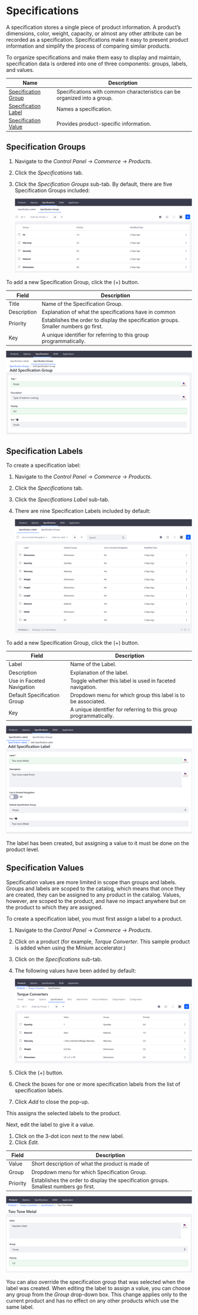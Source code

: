# Specifications

A specification stores a single piece of product information. A product’s dimensions, color, weight, capacity, or almost any other attribute can be recorded as a specification. Specifications make it easy to present product information and simplify the process of comparing similar products.

To organize specifications and make them easy to display and maintain, specification data is ordered into one of three components: groups, labels, and values.

| Name | Description |
| --- | --- |
| [Specification Group](#specification-groups) | Specifications with common characteristics can be organized into a group. |
| [Specification Label](#specification-labels) | Names a specification. |
| [Specification Value](#specification-values) | Provides product-specific information. |

## Specification Groups

1. Navigate to the _Control Panel_ → _Commerce_ → _Products_.
1. Click the _Specifications_ tab.
1. Click the _Specification Groups_ sub-tab. By default, there are five Specification Groups included:

    ![Specification Groups sub-tab](./images/01.png)

To add a new Specification Group, click the (+) button.

| Field | Description |
| --- | --- |
| Title | Name of the Specification Group. |
| Description | Explanation of what the specifications have in common |
| Priority | Establishes the order to display the specification groups. Smaller numbers go first. |
| Key | A unique identifier for referring to this group programmatically. |

![Adding a specification group](./images/02.png)

## Specification Labels

To create a specification label:

1. Navigate to the _Control Panel_ → _Commerce_ → _Products_.
1. Click the _Specifications_ tab.
1. Click the _Specifications Label_ sub-tab.
1. There are nine Specification Labels included by default:

    ![Specification Labels sub-tab](./images/03.png)

To add a new Specification Group, click the (+) button.

| Field | Description |
| --- | --- |
| Label | Name of the Label. |
| Description | Explanation of the label. |
| Use in Faceted Navigation | Toggle whether this label is used in faceted navigation. |
| Default Specification Group | Dropdown menu for which group this label is to be associated. |
| Key | A unique identifier for referring to this group programmatically. |

![Adding a specification label](./images/04.png)

The label has been created, but assigning a value to it must be done on the product level.

## Specification Values

 Specification values are more limited in scope than groups and labels. Groups and labels are scoped to the catalog, which means that once they are created, they can be assigned to any product in the catalog. Values, however, are scoped to the product, and have no impact anywhere but on the product to which they are assigned.

 To create a specification label, you must first assign a label to a product.

1. Navigate to the _Control Panel_ → _Commerce_ → _Products_.
1. Click on a product (for example, _Torque Converter_. This sample product is added when using the Minium accelerator.)
1. Click on the _Specifications_ sub-tab.
1. The following values have been added by default:

    ![Specifications sub-tab](./images/05.png)

1. Click the (+) button.
1. Check the boxes for one or more specification labels from the list of specification labels.
1. Click _Add_ to close the pop-up.

This assigns the selected labels to the product.

Next, edit the label to give it a value.

1. Click on the 3-dot icon next to the new label.
1. Click _Edit_.

|Field | Description |
|----- | --------- |
|Value | Short description of what the product is made of |
|Group | Dropdown menu for which Specification Group. | 
|Priority | Establishes the order to display the specification groups. Smallest numbers go first. |

![Adding specification details](./images/06.png)

You can also override the specification group that was selected when the label was created. When editing the label to assign a value, you can choose any group from the _Group_ drop-down box. This change applies only to the current product and has no effect on any other products which use the same label.
